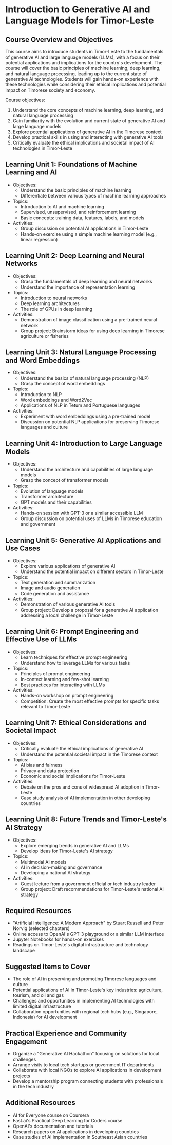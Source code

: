 # Introduction to Generative AI and Language Models for Timor-Leste

## Course Overview and Objectives

This course aims to introduce students in Timor-Leste to the fundamentals of generative AI and large language models (LLMs), with a focus on their potential applications and implications for the country's development. The course will cover the basic principles of machine learning, deep learning, and natural language processing, leading up to the current state of generative AI technologies. Students will gain hands-on experience with these technologies while considering their ethical implications and potential impact on Timorese society and economy.

Course objectives:
1. Understand the core concepts of machine learning, deep learning, and natural language processing
2. Gain familiarity with the evolution and current state of generative AI and large language models
3. Explore potential applications of generative AI in the Timorese context
4. Develop practical skills in using and interacting with generative AI tools
5. Critically evaluate the ethical implications and societal impact of AI technologies in Timor-Leste

## Learning Unit 1: Foundations of Machine Learning and AI
- Objectives:
  * Understand the basic principles of machine learning
  * Differentiate between various types of machine learning approaches
- Topics:
  * Introduction to AI and machine learning
  * Supervised, unsupervised, and reinforcement learning
  * Basic concepts: training data, features, labels, and models
- Activities:
  * Group discussion on potential AI applications in Timor-Leste
  * Hands-on exercise using a simple machine learning model (e.g., linear regression)

## Learning Unit 2: Deep Learning and Neural Networks
- Objectives:
  * Grasp the fundamentals of deep learning and neural networks
  * Understand the importance of representation learning
- Topics:
  * Introduction to neural networks
  * Deep learning architectures
  * The role of GPUs in deep learning
- Activities:
  * Demonstration of image classification using a pre-trained neural network
  * Group project: Brainstorm ideas for using deep learning in Timorese agriculture or fisheries

## Learning Unit 3: Natural Language Processing and Word Embeddings
- Objectives:
  * Understand the basics of natural language processing (NLP)
  * Grasp the concept of word embeddings
- Topics:
  * Introduction to NLP
  * Word embeddings and Word2Vec
  * Applications of NLP in Tetum and Portuguese languages
- Activities:
  * Experiment with word embeddings using a pre-trained model
  * Discussion on potential NLP applications for preserving Timorese languages and culture

## Learning Unit 4: Introduction to Large Language Models
- Objectives:
  * Understand the architecture and capabilities of large language models
  * Grasp the concept of transformer models
- Topics:
  * Evolution of language models
  * Transformer architecture
  * GPT models and their capabilities
- Activities:
  * Hands-on session with GPT-3 or a similar accessible LLM
  * Group discussion on potential uses of LLMs in Timorese education and government

## Learning Unit 5: Generative AI Applications and Use Cases
- Objectives:
  * Explore various applications of generative AI
  * Understand the potential impact on different sectors in Timor-Leste
- Topics:
  * Text generation and summarization
  * Image and audio generation
  * Code generation and assistance
- Activities:
  * Demonstration of various generative AI tools
  * Group project: Develop a proposal for a generative AI application addressing a local challenge in Timor-Leste

## Learning Unit 6: Prompt Engineering and Effective Use of LLMs
- Objectives:
  * Learn techniques for effective prompt engineering
  * Understand how to leverage LLMs for various tasks
- Topics:
  * Principles of prompt engineering
  * In-context learning and few-shot learning
  * Best practices for interacting with LLMs
- Activities:
  * Hands-on workshop on prompt engineering
  * Competition: Create the most effective prompts for specific tasks relevant to Timor-Leste

## Learning Unit 7: Ethical Considerations and Societal Impact
- Objectives:
  * Critically evaluate the ethical implications of generative AI
  * Understand the potential societal impact in the Timorese context
- Topics:
  * AI bias and fairness
  * Privacy and data protection
  * Economic and social implications for Timor-Leste
- Activities:
  * Debate on the pros and cons of widespread AI adoption in Timor-Leste
  * Case study analysis of AI implementation in other developing countries

## Learning Unit 8: Future Trends and Timor-Leste's AI Strategy
- Objectives:
  * Explore emerging trends in generative AI and LLMs
  * Develop ideas for Timor-Leste's AI strategy
- Topics:
  * Multimodal AI models
  * AI in decision-making and governance
  * Developing a national AI strategy
- Activities:
  * Guest lecture from a government official or tech industry leader
  * Group project: Draft recommendations for Timor-Leste's national AI strategy

## Required Resources
- "Artificial Intelligence: A Modern Approach" by Stuart Russell and Peter Norvig (selected chapters)
- Online access to OpenAI's GPT-3 playground or a similar LLM interface
- Jupyter Notebooks for hands-on exercises
- Readings on Timor-Leste's digital infrastructure and technology landscape

## Suggested Items to Cover
- The role of AI in preserving and promoting Timorese languages and culture
- Potential applications of AI in Timor-Leste's key industries: agriculture, tourism, and oil and gas
- Challenges and opportunities in implementing AI technologies with limited digital infrastructure
- Collaboration opportunities with regional tech hubs (e.g., Singapore, Indonesia) for AI development

## Practical Experience and Community Engagement
- Organize a "Generative AI Hackathon" focusing on solutions for local challenges
- Arrange visits to local tech startups or government IT departments
- Collaborate with local NGOs to explore AI applications in development projects
- Develop a mentorship program connecting students with professionals in the tech industry

## Additional Resources
- AI for Everyone course on Coursera
- Fast.ai's Practical Deep Learning for Coders course
- OpenAI's documentation and tutorials
- Research papers on AI applications in developing countries
- Case studies of AI implementation in Southeast Asian countries